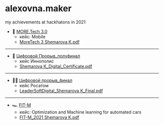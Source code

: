 # alexovna.maker
my achievements at hackhatons in 2021

 - 🤖 [MORE.Tech 3.0](https://moretech.vtb.ru)
   - кейс: Mobile
   - [MoreTech 3 Shemarova K.pdf](https://github.com/ALEXOVNA/alexovna.maker/files/7804987/MoreTech.3.Shemarova.K.pdf)
 ---
 - 🌻 [Цифровой Прорыв_полуфинал](https://leadersofdigital.ru/event/63012/case/1090874)
   -  кейс Иннополис
   -  [Shemarova K_Digital_Сertificate.pdf](https://github.com/ALEXOVNA/alexovna.maker/files/7804992/Shemarova.K_Digital_.ertificate.pdf)
---
 - 🕵️‍♀️ [Цифровой прорыв_финал](https://leadersofdigital.ru/event/1109435/case/1118235)
   -  кейс Росатом
   -  [LeaderSoftDigital_Shemarova K_Final.pdf](https://github.com/ALEXOVNA/alexovna.maker/files/7804982/LeaderSoftDigital_Shemarova.K_Final.pdf)
 ---
 - 🏎️ [FIT-M](https://fit-m.org)
   -  кейс: Optimization and Machine learning for automated cars
   -  [FIT-M_2021 Shemarova K.pdf](https://github.com/ALEXOVNA/alexovna.maker/files/7804986/FIT-M_2021.Shemarova.K.pdf)


